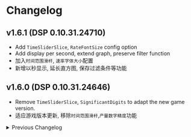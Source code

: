 # Changelog

## v1.6.1 (DSP 0.10.31.24710)
- Add `TimeSliderSlice`, `RateFontSize` config option
- Add display per second, extend graph, preserve filter function
- 加入`时间范围滑杆`, `速率字体大小`配置
- 新增以秒显示, 延长直方图, 保存过滤条件等功能

## v1.6.0 (DSP 0.10.31.24646)
- Remove `TimeSliderSlice`, `SignificantDigits` to adapt the new game version.
- 适应游戏版本更新, 移除`时间范围滑杆`,`产量数字精度`功能

<details>
<summary>Previous Changelog</summary>

\- v1.5.0: Move hotkey config to AstroBox category. Support Logistics Control Panel. (DSP 0.10.30.23350)  
\- v1.4.5: Add `SignificantDigits` config option (DSP 0.10.29.22015)  
\- v1.4.4: Add compat to Bottleneck's displayPerSecond. Support time slider in kill count (DSP 0.10.29.21950)  
\- v1.4.3: Fix right-click on navi button. Display astorId and factoryIdx on its tip (DSP 0.10.29.21904)  
\- v1.4.2: Fix star system duplicate in the filter with Bottleneck local system label (DSP 0.10.28.21172)  
\- v1.4.1: Fix error in OnLocateButtonRightClick  
\- v1.4.0: Add `DropDownCount` config option. Fix compat with Bottleneck 1.0.16  
\- v1.3.1: Support DSP 0.10.28.20779 (no changes in functions)  
\- v1.3.0: Add `FoldButton` config option.  
\- v1.2.1: Fix astro list in outersapce.  
\- v1.2.0: Add `TimeSliderSlice` config options. Fix error when opening dyson tab when there is only one system.  
\- v1.1.0: Add `ListWidthOffeset`, `NumericPlanetNo`, prefixes & postfixes config options. Stretch histogram.  
\- v1.0.0: Initial released. (DSP 0.9.27.15466)  

</details>
